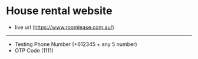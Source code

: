 # House rental website
* live url (https://www.roomlease.com.au/)
-------------------------------------------
* Testing Phone Number (+612345 + any 5 number)
* OTP Code (1111)
